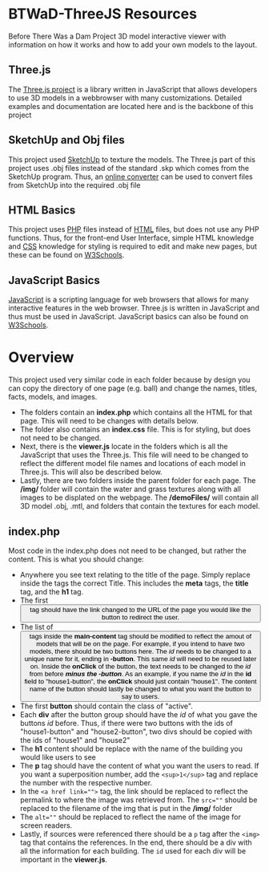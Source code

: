 # BTWaD-ThreeJS Resources
Before There Was a Dam Project 3D model interactive viewer with information on how it works and how to add your own models to the layout.

## Three.js
The [Three.js project](https://threejs.org/) is a library written in JavaScript that allows developers to use 3D models in a webbrowser with many customizations. Detailed examples and documentation are located here and is the backbone of this project

## SketchUp and Obj files
This project used [SketchUp](https://www.sketchup.com/) to texture the models. The Three.js part of this project uses .obj files instead of the standard .skp which comes from the SketchUp program. Thus, an [online converter](https://www.sketchup.com/) can be used to convert files from SketchUp into the required .obj file

## HTML Basics
This project uses [PHP](https://www.php.net/) files instead of [HTML](https://html.spec.whatwg.org/) files, but does not use any PHP functions. Thus, for the front-end User Interface, simple HTML knowledge and [CSS](https://www.w3.org/TR/CSS/#css) knowledge for styling is required to edit and make new pages, but these can be found on [W3Schools](https://www.w3schools.com/html/html_basic.asp).

## JavaScript Basics
[JavaScript](https://www.javascript.com/) is a scripting language for web browsers that allows for many interactive features in the web browser. Three.js is written in JavaScript and thus must be used in JavaScript. JavaScript basics can also be found on [W3Schools](https://www.w3schools.com/html/html_basic.asp).

# Overview
This project used very similar code in each folder because by design you can copy the directory of one page (e.g. ball) and change the names, titles, facts, models, and images. 
* The folders contain an **index.php** which contains all the HTML for that page. This will need to be changes with details below.
* The folder also contains an **index.css** file. This is for styling, but does not need to be changed. 
* Next, there is the **viewer.js** locate in the folders which is all the JavaScript that uses the Three.js. This file will need to be changed to reflect the different model file names and locations of each model in Three.js. This will also be described below. 
* Lastly, there are two folders inside the parent folder for each page. The **/img/** folder will contain the water and grass textures along with all images to be displated on the webpage. The **/demoFiles/** will contain all 3D model .obj, .mtl, and folders that contain the textures for each model.

## index.php
Most code in the index.php does not need to be changed, but rather the content. This is what you should change:
* Anywhere you see text relating to the title of the page. Simply replace inside the tags the correct Title. This includes the **meta** tags, the **title** tag, and the **h1** tag.
* The first **<button>** tag should have the link changed to the URL of the page you would like the button to redirect the user.
* The list of **<button>** tags inside the **main-content** tag should be modified to reflect the amout of models that will be on the page. For example, if you intend to have two models, there should be two buttons here. The _id_ needs to be changed to a unique name for it, ending in **-button**. This same _id_ will need to be reused later on. Inside the **onClick** of the button, the text needs to be changed to the _id_ from before **_minus the -button_**. As an example, if you name the _id_ in the **id** field to "house1-button", the **onClick** should just contain "house1". The content name of the button should lastly be changed to what you want the button to say to users.
* The first **button** should contain the class of "active".
* Each **div** after the button group should have the _id_ of what you gave the buttons _id_ before. Thus, if there were two buttons with the ids of "house1-button" and "house2-button", two divs should be copied with the ids of "house1" and "house2"
* The **h1** content should be replace with the name of the building you would like users to see
* The **p** tag should have the content of what you want the users to read. If you want a superposition number, add the ```<sup>1</sup>``` tag and replace the number with the respective number.
* In the ```<a href link="">``` tag, the link should be replaced to reflect the permalink to where the image was retrieved from. The ```src=""``` should be replaced to the filename of the img that is put in the **/img/** folder
* The ```alt=""``` should be replaced to reflect the name of the image for screen readers.
* Lastly, if sources were referenced there should be a ```p``` tag after the ```<img>``` tag that contains the references.
In the end, there should be a div with all the information for each building. The ```id``` used for each div will be important in the **viewer.js**.
